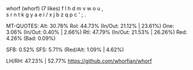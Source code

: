 whorf (whorf) (7 likes)
  f l h d m  v w o u ,  
  s r n t k  g y a e i /
  x j b z q  p c ' ; .  

MT-QUOTES:
  Alt: 30.76%
  Rol: 44.73%   (In/Out: 21.12% | 23.61%)
  One:  3.06%   (In/Out:  0.40% |  2.66%)
  Rtl: 47.79%   (In/Out: 21.53% | 26.26%)
  Red:  4.26%   (Bad:     0.09%)

  SFB: 0.52%
  SFS: 5.71%    (Red/Alt: 1.09% | 4.62%)

  LH/RH: 47.23% | 52.77%
  https://github.com/whorfian/whorf
  